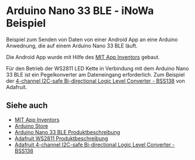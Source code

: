 # Arduino Nano 33 BLE - iNoWa Beispiel

Beispiel zum Senden von Daten von einer Android App an eine Arduino Anwednung, die auf einem Arduino Nano 33 BLE läuft.

Die Android App wurde mit Hilfe des [MIT App Inventors](https://appinventor.mit.edu/) gebaut.

Für den Betrieb der WS2811 LED Kette in Verbindung mit dem Arduino Nano 33 BLE ist ein Pegelkonverter am Dateneingang erforderlich. Zum Beispiel der [4-channel I2C-safe Bi-directional Logic Level Converter - BSS138](https://www.adafruit.com/product/757) von Adafruit.

## Siehe auch

* [MIT App Inventors](https://appinventor.mit.edu/)
* [Arduino Store](https://store.arduino.cc/en-de/products/arduino-nano-33-ble?srsltid=AfmBOoquMbIleJ2F_Nrln7l15mtdiEt-aQM-Gn_GX0p0JWSjtoa25Xyj)
* [Arduino Nano 33 BLE Produktbeschreibung](https://docs.arduino.cc/resources/datasheets/ABX00030-datasheet.pdf)
* [Adafruit WS2811 Produktbeschreibung](https://cdn-shop.adafruit.com/datasheets/WS2811.pdf)
* [Adafruit 4-channel I2C-safe Bi-directional Logic Level Converter - BSS138](https://www.adafruit.com/product/757)
